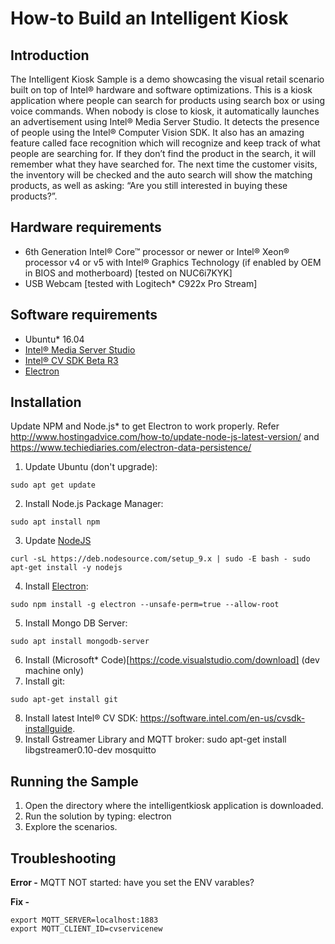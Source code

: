# How-to Build an Intelligent Kiosk #

## Introduction ##

The Intelligent Kiosk Sample is a demo showcasing the visual retail scenario built on top of Intel® hardware and software optimizations.
This is a kiosk application where people can search for products using search box or using voice commands. When nobody is close to kiosk, it automatically launches an advertisement using Intel® Media Server Studio. It detects the presence of people using the Intel® Computer Vision SDK. It also has an amazing feature called face recognition which will recognize and keep track of what people are searching for. If they don’t find the product in the search, it will remember what they have searched for. The next time the customer visits, the inventory will be checked and the auto search will show the matching products, as well as asking:  “Are you still interested in buying these products?”.

## Hardware requirements ##

- 6th Generation Intel® Core™ processor or newer or Intel® Xeon® processor v4 or v5 with Intel® Graphics Technology (if enabled by OEM in BIOS and motherboard) [tested on NUC6i7KYK]
- USB Webcam [tested with Logitech* C922x Pro Stream]

## Software requirements ##

- Ubuntu* 16.04
- [Intel® Media Server Studio](https://software.intel.com/en-us/intel-media-server-studio)
- [Intel® CV SDK Beta R3](https://software.intel.com/en-us/cvsdk-quickstartguide)
- [Electron](https://electronjs.org/)

## Installation ##

Update NPM and Node.js\* to get Electron to work properly. Refer http://www.hostingadvice.com/how-to/update-node-js-latest-version/
and https://www.techiediaries.com/electron-data-persistence/

1. Update Ubuntu (don't upgrade): 
```
sudo apt get update
```
2. Install Node.js Package Manager: 
```
sudo apt install npm
```
3. Update [NodeJS](https://nodejs.org/en/download/package-manager/)
```
curl -sL https://deb.nodesource.com/setup_9.x | sudo -E bash - sudo apt-get install -y nodejs
```
4. Install [Electron](https://www.npmjs.com/package/electron):  
```
sudo npm install -g electron --unsafe-perm=true --allow-root
```
5. Install Mongo DB Server: 
```
sudo apt install mongodb-server
```
6. Install (Microsoft* Code)[https://code.visualstudio.com/download] (dev machine only)
7. Install git: 
```
sudo apt-get install git
```
8. Install latest Intel® CV SDK: https://software.intel.com/en-us/cvsdk-installguide. 
9. Install Gstreamer Library and MQTT broker: sudo apt-get install libgstreamer0.10-dev mosquitto

## Running the Sample ##

1. Open the directory where the intelligentkiosk application is downloaded.
2. Run the solution by typing: electron
3. Explore the scenarios.

## Troubleshooting ##

**Error -** MQTT NOT started: have you set the ENV varables?

**Fix -**
```
export MQTT_SERVER=localhost:1883
export MQTT_CLIENT_ID=cvservicenew
```
